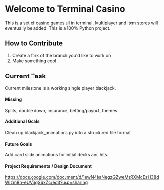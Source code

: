 # Welcome to Terminal Casino

This is a set of casino games all in terminal. Multiplayer and item stores will eventually be added. This is a 100% Python project.

## How to Contribute

1. Create a fork of the branch you'd like to work on
2. Make something cool

## Current Task

Current milestone is a working single player blackjack.

#### Missing

Splits, double down, insurance, betting/payout, themes

#### Additional Goals
Clean up blackjack_animations.py into a structured file format.

#### Future Goals
Add card slide animations for initial decks and hits.

#### Project Requirements / Design Document
https://docs.google.com/document/d/1ewN4baNegzGZweMzRXMcEzH38dWIzm8h-eUV6gS6xZc/edit?usp=sharing
